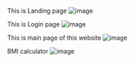 This is Landing page
![image](https://github.com/Atharva090903/Fitness-Application/assets/147313928/cdb90f85-bb99-446e-8425-b5e456c8af6c)


This is Login page
![image](https://github.com/Atharva090903/Fitness-Application/assets/147313928/ff2e1c32-20dd-4a31-bc2f-aa029ddadd6f)


This is main page of this website
![image](https://github.com/Atharva090903/Fitness-Application/assets/147313928/ac1f8ad8-bf4e-4bdd-a993-a219fa12fb00)

BMI calculator
![image](https://github.com/Atharva090903/Fitness-Application/assets/147313928/1f8f3f05-beed-48bf-8f6f-0262ef832ff9)


